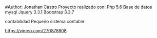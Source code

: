 #Author: Jonathan Castro
Proyecto realizado con:
Php 5.6
Base de datos mysql
Jquery 3.3.1
Bootstrap 3.3.7 

contabilidad
Pequeño sistema contable

https://vimeo.com/270878608

